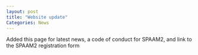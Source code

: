 ```yaml
---
layout: post
title: "Website update"
Categories: News
---
```


Added this page for latest news, a code of conduct for SPAAM2, and link to the SPAAM2 registration form